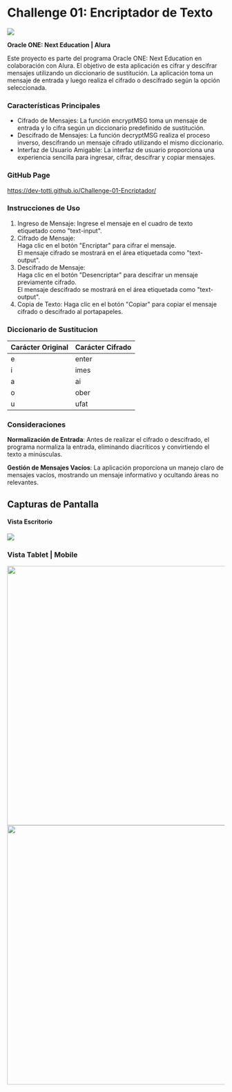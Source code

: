 # Challenge 01: Encriptador de Texto

<img src="https://github.com/Dev-Totti/Challenge-01-Encriptador/assets/92545913/b7399ddb-55d3-40fc-b38e-6f324e5d721a">

**Oracle ONE: Next Education | Alura**

Este proyecto es parte del programa Oracle ONE: Next Education en colaboración con Alura. El objetivo de esta aplicación es cifrar y descifrar mensajes utilizando un diccionario de sustitución. La aplicación toma un mensaje de entrada y luego realiza el cifrado o descifrado según la opción seleccionada.

### Características Principales
* Cifrado de Mensajes: La función encryptMSG toma un mensaje de entrada y lo cifra según un diccionario predefinido de sustitución.
* Descifrado de Mensajes: La función decryptMSG realiza el proceso inverso, descifrando un mensaje cifrado utilizando el mismo diccionario.
* Interfaz de Usuario Amigable: La interfaz de usuario proporciona una experiencia sencilla para ingresar, cifrar, descifrar y copiar mensajes.

### GitHub Page
https://dev-totti.github.io/Challenge-01-Encriptador/

### Instrucciones de Uso
1. Ingreso de Mensaje: Ingrese el mensaje en el cuadro de texto etiquetado como "text-input".
2. Cifrado de Mensaje:  
Haga clic en el botón "Encriptar" para cifrar el mensaje.  
El mensaje cifrado se mostrará en el área etiquetada como "text-output".
3. Descifrado de Mensaje:  
Haga clic en el botón "Desencriptar" para descifrar un mensaje previamente cifrado.  
El mensaje descifrado se mostrará en el área etiquetada como "text-output".
4. Copia de Texto: Haga clic en el botón "Copiar" para copiar el mensaje cifrado o descifrado al portapapeles.

### Diccionario de Sustitucion
|Carácter Original|Carácter Cifrado|
|---|---|
|e|enter|
|i|imes|
|a|ai|
|o|ober|
|u|ufat|

### Consideraciones
**Normalización de Entrada**: Antes de realizar el cifrado o descifrado, el programa normaliza la entrada, eliminando diacríticos y convirtiendo el texto a minúsculas.

**Gestión de Mensajes Vacíos**: La aplicación proporciona un manejo claro de mensajes vacíos, mostrando un mensaje informativo y ocultando áreas no relevantes.

## Capturas de Pantalla
#### Vista Escritorio
<img src="https://github.com/Dev-Totti/Challenge-01-Encriptador/assets/92545913/b31b9741-93bc-41e2-b113-b0d96fca66f1">

### Vista Tablet | Mobile
<img src="https://github.com/Dev-Totti/Challenge-01-Encriptador/assets/92545913/d0bbaa41-30f0-4206-9280-b374e6ba011c" height="600px">
<img src="https://github.com/Dev-Totti/Challenge-01-Encriptador/assets/92545913/2824c4a5-790e-403a-9a0b-8eec6afa3ba4" height="600px">
